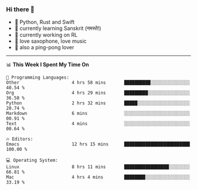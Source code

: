 ### Hi there 👋

- 📙 Python, Rust and Swift
- 🌱 currently learning Sanskrit (नमस्ते!)
- 🔭 currently working on RL
- 🎷 love saxophone, love music
- 🏓 also a ping-pong lover

<!--
**ZiqinGong/ZiqinGong** is a ✨ _special_ ✨ repository because its `README.md` (this file) appears on your GitHub profile.

Here are some ideas to get you started:

- 🔭 I’m currently working on ...
- 🌱 I’m currently learning ...
- 👯 I’m looking to collaborate on ...
- 🤔 I’m looking for help with ...
- 💬 Ask me about ...
- 📫 gongzq0301@sjtu.edu.cn
- 😄 Pronouns: ...
- ⚡ Fun fact: ...
-->

---

<!--START_SECTION:waka-->
📊 **This Week I Spent My Time On** 

```text
💬 Programming Languages: 
Other                    4 hrs 58 mins       ██████████░░░░░░░░░░░░░░░   40.54 % 
Org                      4 hrs 29 mins       █████████░░░░░░░░░░░░░░░░   36.58 % 
Python                   2 hrs 32 mins       █████░░░░░░░░░░░░░░░░░░░░   20.74 % 
Markdown                 6 mins              ░░░░░░░░░░░░░░░░░░░░░░░░░   00.91 % 
Text                     4 mins              ░░░░░░░░░░░░░░░░░░░░░░░░░   00.64 % 

🔥 Editors: 
Emacs                    12 hrs 15 mins      █████████████████████████   100.00 % 

💻 Operating System: 
Linux                    8 hrs 11 mins       █████████████████░░░░░░░░   66.81 % 
Mac                      4 hrs 4 mins        ████████░░░░░░░░░░░░░░░░░   33.19 % 
```


<!--END_SECTION:waka-->
